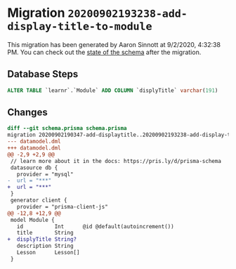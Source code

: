 # Migration `20200902193238-add-display-title-to-module`

This migration has been generated by Aaron Sinnott at 9/2/2020, 4:32:38 PM.
You can check out the [state of the schema](./schema.prisma) after the migration.

## Database Steps

```sql
ALTER TABLE `learnr`.`Module` ADD COLUMN `displyTitle` varchar(191)  
```

## Changes

```diff
diff --git schema.prisma schema.prisma
migration 20200902190347-add-displaytitle..20200902193238-add-display-title-to-module
--- datamodel.dml
+++ datamodel.dml
@@ -2,9 +2,9 @@
 // learn more about it in the docs: https://pris.ly/d/prisma-schema
 datasource db {
   provider = "mysql"
-  url = "***"
+  url = "***"
 }
 generator client {
   provider = "prisma-client-js"
@@ -12,8 +12,9 @@
 model Module {
   id          Int      @id @default(autoincrement())
   title       String
+  displyTitle String?
   description String
   Lesson      Lesson[]
 }
```


